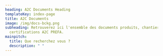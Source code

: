 ```yaml
---
heading: A2C Documents Heading
templateKey: index-page
title: A2C Documents
image: /img/docs-bckg.png
subheading: Retrouverez ici l'ensemble des documents produits, chantiers et
  certifications A2C PREFA.
mainpitch:
  title: Que recherchez vous ?
  description: " "
---
```

